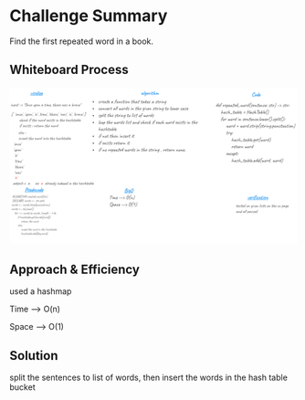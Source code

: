# Challenge Summary
Find the first repeated word in a book.

## Whiteboard Process
![Repeated_word](repeated_word.png)

## Approach & Efficiency
used a hashmap



Time --> O(n)

Space --> O(1)

## Solution
split the sentences to list of words, then insert the words in the hash table bucket
